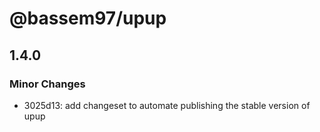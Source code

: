 # @bassem97/upup

## 1.4.0

### Minor Changes

-   3025d13: add changeset to automate publishing the stable version of upup
